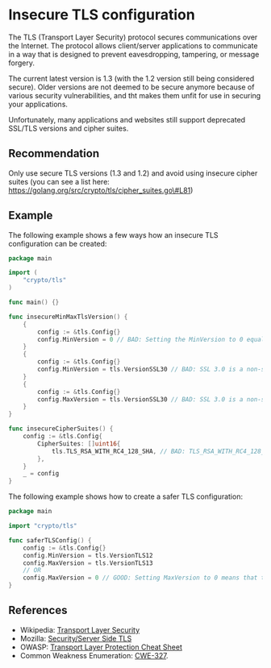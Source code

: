 # Insecure TLS configuration
The TLS (Transport Layer Security) protocol secures communications over the Internet. The protocol allows client/server applications to communicate in a way that is designed to prevent eavesdropping, tampering, or message forgery.

The current latest version is 1.3 (with the 1.2 version still being considered secure). Older versions are not deemed to be secure anymore because of various security vulnerabilities, and tht makes them unfit for use in securing your applications.

Unfortunately, many applications and websites still support deprecated SSL/TLS versions and cipher suites.


## Recommendation
Only use secure TLS versions (1.3 and 1.2) and avoid using insecure cipher suites (you can see a list here: https://golang.org/src/crypto/tls/cipher_suites.go\#L81)


## Example
The following example shows a few ways how an insecure TLS configuration can be created:


```go
package main

import (
	"crypto/tls"
)

func main() {}

func insecureMinMaxTlsVersion() {
	{
		config := &tls.Config{}
		config.MinVersion = 0 // BAD: Setting the MinVersion to 0 equals to choosing the lowest supported version (i.e. SSL3.0)
	}
	{
		config := &tls.Config{}
		config.MinVersion = tls.VersionSSL30 // BAD: SSL 3.0 is a non-secure version of the protocol; it's not safe to use it as MinVersion.
	}
	{
		config := &tls.Config{}
		config.MaxVersion = tls.VersionSSL30 // BAD: SSL 3.0 is a non-secure version of the protocol; it's not safe to use it as MaxVersion.
	}
}

func insecureCipherSuites() {
	config := &tls.Config{
		CipherSuites: []uint16{
			tls.TLS_RSA_WITH_RC4_128_SHA, // BAD: TLS_RSA_WITH_RC4_128_SHA is one of the non-secure cipher suites; it's not safe to be used.
		},
	}
	_ = config
}

```
The following example shows how to create a safer TLS configuration:


```go
package main

import "crypto/tls"

func saferTLSConfig() {
	config := &tls.Config{}
	config.MinVersion = tls.VersionTLS12
	config.MaxVersion = tls.VersionTLS13
	// OR
	config.MaxVersion = 0 // GOOD: Setting MaxVersion to 0 means that the highest version available in the package will be used.
}

```

## References
* Wikipedia: [Transport Layer Security](https://en.wikipedia.org/wiki/Transport_Layer_Security)
* Mozilla: [Security/Server Side TLS](https://wiki.mozilla.org/Security/Server_Side_TLS)
* OWASP: [Transport Layer Protection Cheat Sheet](https://cheatsheetseries.owasp.org/cheatsheets/Transport_Layer_Protection_Cheat_Sheet.html)
* Common Weakness Enumeration: [CWE-327](https://cwe.mitre.org/data/definitions/327.html).
